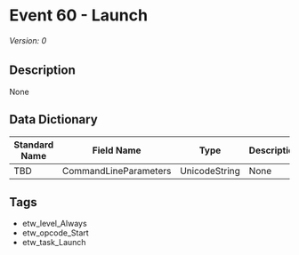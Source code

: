 # Event 60 - Launch
###### Version: 0

## Description
None

## Data Dictionary
|Standard Name|Field Name|Type|Description|Sample Value|
|---|---|---|---|---|
|TBD|CommandLineParameters|UnicodeString|None|`None`|

## Tags
* etw_level_Always
* etw_opcode_Start
* etw_task_Launch